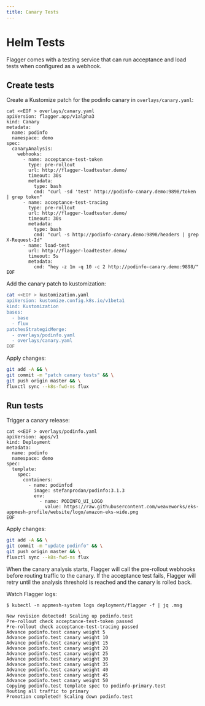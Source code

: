 ```yaml
---
title: Canary Tests
---
```


# Helm Tests

Flagger comes with a testing service that can run acceptance and load tests when configured as a webhook.

## Create tests

Create a Kustomize patch for the podinfo canary in `overlays/canary.yaml`:

```sh{10,17}
cat <<EOF > overlays/canary.yaml
apiVersion: flagger.app/v1alpha3
kind: Canary
metadata:
  name: podinfo
  namespace: demo
spec:
  canaryAnalysis:
    webhooks:
      - name: acceptance-test-token
        type: pre-rollout
        url: http://flagger-loadtester.demo/
        timeout: 30s
        metadata:
          type: bash
          cmd: "curl -sd 'test' http://podinfo-canary.demo:9898/token | grep token"
      - name: acceptance-test-tracing
        type: pre-rollout
        url: http://flagger-loadtester.demo/
        timeout: 30s
        metadata:
          type: bash
          cmd: "curl -s http://podinfo-canary.demo:9898/headers | grep X-Request-Id"
      - name: load-test
        url: http://flagger-loadtester.demo/
        timeout: 5s
        metadata:
          cmd: "hey -z 1m -q 10 -c 2 http://podinfo-canary.demo:9898/"
EOF
```

Add the canary patch to kustomization:

```sh
cat <<EOF > kustomization.yaml
apiVersion: kustomize.config.k8s.io/v1beta1
kind: Kustomization
bases:
  - base
  - flux
patchesStrategicMerge:
  - overlays/podinfo.yaml
  - overlays/canary.yaml
EOF
```

Apply changes:

```sh
git add -A && \
git commit -m "patch canary tests" && \
git push origin master && \
fluxctl sync --k8s-fwd-ns flux
```

## Run tests

Trigger a canary release:

```yaml{12}
cat <<EOF > overlays/podinfo.yaml
apiVersion: apps/v1
kind: Deployment
metadata:
  name: podinfo
  namespace: demo
spec:
  template:
    spec:
      containers:
        - name: podinfod
          image: stefanprodan/podinfo:3.1.3
          env:
            - name: PODINFO_UI_LOGO
              value: https://raw.githubusercontent.com/weaveworks/eks-appmesh-profile/website/logo/amazon-eks-wide.png
EOF
```

Apply changes:

```sh
git add -A && \
git commit -m "update podinfo" && \
git push origin master && \
fluxctl sync --k8s-fwd-ns flux
```

When the canary analysis starts, Flagger will call the pre-rollout webhooks before routing traffic to the canary.
If the acceptance test fails, Flagger will retry until the analysis threshold is reached and the canary is rolled back.

Watch Flagger logs:

```{4,5}
$ kubectl -n appmesh-system logs deployment/flagger -f | jq .msg

New revision detected! Scaling up podinfo.test
Pre-rollout check acceptance-test-token passed
Pre-rollout check acceptance-test-tracing passed
Advance podinfo.test canary weight 5
Advance podinfo.test canary weight 10
Advance podinfo.test canary weight 15
Advance podinfo.test canary weight 20
Advance podinfo.test canary weight 25
Advance podinfo.test canary weight 30
Advance podinfo.test canary weight 35
Advance podinfo.test canary weight 40
Advance podinfo.test canary weight 45
Advance podinfo.test canary weight 50
Copying podinfo.test template spec to podinfo-primary.test
Routing all traffic to primary
Promotion completed! Scaling down podinfo.test
```